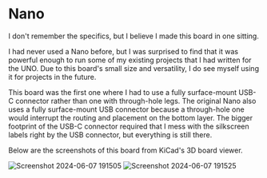 # Nano
I don't remember the specifics, but I believe I made this board in one sitting.

I had never used a Nano before, but I was surprised to find that it was powerful enough to run some of my existing projects that I had written for the UNO. Due to this board's small size and versatility, I do see myself using it for projects in the future.

This board was the first one where I had to use a fully surface-mount USB-C connector rather than one with through-hole legs. The original Nano also uses a fully surface-mount USB connector because a through-hole one would interrupt the routing and placement on the bottom layer. The bigger footprint of the USB-C connector required that I mess with the silkscreen labels right by the USB connector, but everything is still there.

Below are the screenshots of this board from KiCad's 3D board viewer.

![Screenshot 2024-06-07 191505](https://github.com/sabogalc/KiCad-Arduino-Boards/assets/53708281/d3d6ffbb-a8d7-40f7-9c69-4db20f8cd488)
![Screenshot 2024-06-07 191525](https://github.com/sabogalc/KiCad-Arduino-Boards/assets/53708281/2a371034-e06b-4bad-95f3-67b9c9adaa8f)